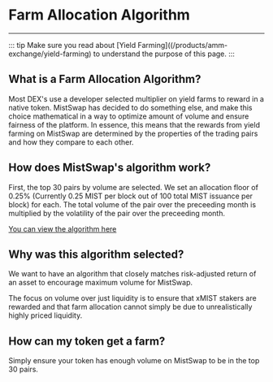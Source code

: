 # Farm Allocation Algorithm

---

::: tip
Make sure you read about [Yield Farming]((/products/amm-exchange/yield-farming) to understand the purpose of this page.
:::


## What is a Farm Allocation Algorithm?

Most DEX's use a developer selected multiplier on yield farms to reward in a native token. MistSwap has decided to do something else, and make this choice mathematical in a way to optimize amount of volume and ensure fairness of the platform. In essence, this means that the rewards from yield farming on MistSwap are determined by the properties of the trading pairs and how they compare to each other.

## How does MistSwap's algorithm work?

First, the top 30 pairs by volume are selected. We set an allocation floor of 0.25% (Currently 0.25 MIST per block out of 100 total MIST issuance per block) for each. The total volume of the pair over the preceeding month is multiplied by the volatility of the pair over the preceeding month.

[You can view the algorithm here](https://github.com/mistswapdex/mistswap-analytics/blob/master/src/pages/pools/upcoming.js)

## Why was this algorithm selected?

We want to have an algorithm that closely matches risk-adjusted return of an asset to encourage maximum volume for MistSwap.

The focus on volume over just liquidity is to ensure that xMIST stakers are rewarded and that farm allocation cannot simply be due to unrealistically highly priced liquidity.

## How can my token get a farm?

Simply ensure your token has enough volume on MistSwap to be in the top 30 pairs.
